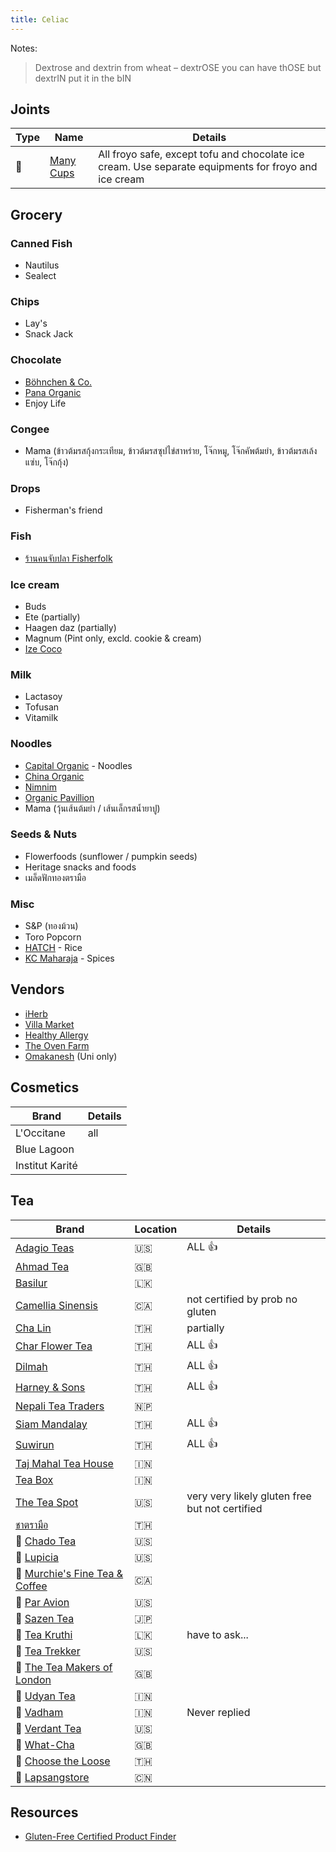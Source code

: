 ```yaml
---
title: Celiac
---
```


Notes:
> Dextrose and dextrin from wheat – dextrOSE you can have thOSE but dextrIN put it in the bIN

## Joints
| Type | Name                                 | Details                                                                                              |
| ---- | ------------------------------------ | ---------------------------------------------------------------------------------------------------- |
| 🍦  | [Many Cups](http://www.manycups.com) | All froyo safe, except tofu and chocolate ice cream. Use separate equipments for froyo and ice cream |

## Grocery

### Canned Fish
- Nautilus
- Sealect

### Chips
- Lay's
- Snack Jack

### Chocolate
- [Böhnchen & Co.](https://www.facebook.com/boehnchenchocolate/)
- [Pana Organic](https://pana-organic.com)
- Enjoy Life

### Congee
- Mama (ข้าวต้มรสกุ้งกระเทียม, ข้าวต้มรสซุปไข่สาหร่าย, โจ๊กหมู, โจ๊กคัพต้มยำ, ข้าวต้มรสเล้งแซ่บ, โจ๊กกุ้ง)

### Drops
- Fisherman's friend

### Fish
- [ร้านคนจับปลา Fisherfolk](https://www.facebook.com/FisherfolkSE/)

### Ice cream
- Buds
- Ete (partially)
- Haagen daz (partially)
- Magnum (Pint only, excld. cookie & cream)
- [Ize Coco](http://www.izecoco.com/product.html)

### Milk
- Lactasoy
- Tofusan
- Vitamilk

### Noodles
- [Capital Organic](https://www.capital-organic.com/catalog.aspx) - Noodles
- [China Organic](https://www.chitaorganicfood.co.th/category)
- [Nimnim](https://www.nimnimnoodle.com)
- [Organic Pavillion](https://shopee.co.th/organicpavilion)
- Mama (วุ้นเส้นต้มยำ / เส้นเล็กรสน้ำยาปู)

### Seeds & Nuts
- Flowerfoods (sunflower / pumpkin seeds)
- Heritage snacks and foods
- เมล็ดฟักทองตรามือ

### Misc
- S&P (ทองม้วน)
- Toro Popcorn
- [HATCH](https://www.facebook.com/hatchgoodies) - Rice
- [KC Maharaja](https://shopee.co.th/shop/7163184) - Spices

## Vendors
- [iHerb](https://th.iherb.com/)
- [Villa Market](https://shoponline.villamarket.com/home)
- [Healthy Allergy](https://www.healthyallergy.com/shop-category/)
- [The Oven Farm](https://www.theovenfarm.com/products)
- [Omakanesh](https://www.facebook.com/omakanesh/) (Uni only)



## Cosmetics
| Brand           | Details |
| --------------- | ------- |
| L'Occitane      | all     |
| Blue Lagoon     |         |
| Institut Karité |         |

## Tea
| Brand                                                                                             | Location | Details                                        |
| ------------------------------------------------------------------------------------------------- | -------- | ---------------------------------------------- |
| [Adagio Teas](https://www.adagio.com)                                                             | 🇺🇸     | ALL 👍                                        |
| [Ahmad Tea](https://uk.ahmadtea.com)                                                              | 🇬🇧     |                                                |
| [Basilur](https://www.basilurtea.com/)                                                            | 🇱🇰     |                                                |
| [Camellia Sinensis](https://camellia-sinensis.com/en)                                             | 🇨🇦     | not certified by prob no gluten                |
| [Cha Lin](https://th-th.facebook.com/pg/LhinTeaShop2/shop/?referral_code=page_shop_tab&preview=1) | 🇹🇭     | partially                                      |
| [Char Flower Tea](https://www.charflowertea.com )                                                 | 🇹🇭     | ALL 👍                                        |
| [Dilmah](https://shop.dilmahteathailand.com/en/)                                                  | 🇹🇭     | ALL 👍                                        |
| [Harney & Sons](https://harneyteasthailand.com)                                                   | 🇹🇭     | ALL 👍                                        |
| [Nepali Tea Traders](https://www.nepaliteatraders.com/collections/black-tea)                      | 🇳🇵     |                                                |
| [Siam Mandalay](https://www.facebook.com/SiamMandalayHealthandWellness/)                          | 🇹🇭     | ALL 👍                                        |
| [Suwirun](http://www.suwirunteashop.com/index.php?lay=show&ac=cat_showcat_spc&cid=1777)           | 🇹🇭     | ALL 👍                                        |
| [Taj Mahal Tea House](https://www.tajmahalteahouse.com/products/)                                 | 🇮🇳     |                                                |
| [Tea Box](https://www.teabox.com)                                                                 | 🇮🇳     |                                                |
| [The Tea Spot](https://www.theteaspot.com)                                                        | 🇺🇸     | very very likely gluten free but not certified |
| [ชาตรามือ](https://www.cha-thai.com)                                                              | 🇹🇭     |                                                |
| 🔸 [Chado Tea](https://www.chadotea.com/collections/black-tea)                                   | 🇺🇸     |                                                |
| 🔸 [Lupicia](https://usa.lupicia.com)                                                            | 🇺🇸     |                                                |
| 🔸 [Murchie's Fine Tea & Coffee](https://www.murchies.com/fine-tea/format/loose-tea/)            | 🇨🇦     |                                                |
| 🔸 [Par Avion](https://www.paraviontea.com/bestsellers)                                          | 🇺🇸     |                                                |
| 🔸 [Sazen Tea](https://www.sazentea.com/en/)                                                     | 🇯🇵     |                                                |
| 🔸 [Tea Kruthi](https://teakruthi.com/collections/our-teas)                                      | 🇱🇰     | have to ask...                                 |
| 🔸 [Tea Trekker](https://www.teatrekker.com)                                                     | 🇺🇸     |                                                |
| 🔸 [The Tea Makers of London](https://www.theteamakers.co.uk/black-tea.html)                     | 🇬🇧     |                                                |
| 🔸 [Udyan Tea](https://www.udyantea.com)                                                         | 🇮🇳     |                                                |
| 🔸 [Vadham](https://www.vahdam.com)                                                              | 🇮🇳     | Never replied                                  |
| 🔸 [Verdant Tea](https://verdanttea.com)                                                         | 🇺🇸     |                                                |
| 🔸 [What-Cha](https://what-cha.com)                                                              | 🇬🇧     |                                                |
| 🚨 [Choose the Loose](https://choosetheloose.com/collections/loose-leaves)                       | 🇹🇭     |                                                |
| 🔸 [Lapsangstore](https://lapsangstore.com)                                                      | 🇨🇳     |                                                |


## Resources
- [Gluten-Free Certified Product Finder](https://gfco.org/product-directory/)
